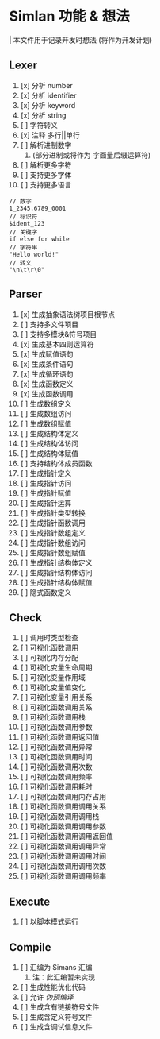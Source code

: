 # Simlan 功能 & 想法
| 本文件用于记录开发时想法 (将作为开发计划)
## Lexer
1. [x] 分析 number
2. [x] 分析 identifier
3. [x] 分析 keyword
4. [x] 分析 string
5. [ ] 字符转义
6. [x] 注释 多行||单行
7. [ ] 解析进制数字 
   1. (部分进制或将作为 字面量后缀运算符)
8. [ ] 解析更多字符
9.  [ ] 支持更多字体
10. [ ] 支持更多语言
``` Simlan 
// 数字
1_2345.6789_0001
// 标识符
$ident_123
// 关键字
if else for while
// 字符串
"Hello world!"
// 转义
"\n\t\r\0"
```
## Parser
1. [x] 生成抽象语法树项目根节点
2. [ ] 支持多文件项目
3. [ ] 支持多模块&符号项目
4. [x] 生成基本四则运算符
5. [x] 生成赋值语句
6. [x] 生成条件语句
7. [x] 生成循环语句
8. [x] 生成函数定义
9. [x] 生成函数调用
10. [ ] 生成数组定义
11. [ ] 生成数组访问
12. [ ] 生成数组赋值
13. [ ] 生成结构体定义
14. [ ] 生成结构体访问
15. [ ] 生成结构体赋值
16. [ ] 支持结构体成员函数
17. [ ] 生成指针定义
18. [ ] 生成指针访问
19. [ ] 生成指针赋值
20. [ ] 生成指针运算
21. [ ] 生成指针类型转换
22. [ ] 生成指针函数调用
23. [ ] 生成指针数组定义
24. [ ] 生成指针数组访问
25. [ ] 生成指针数组赋值
26. [ ] 生成指针结构体定义
27. [ ] 生成指针结构体访问
28. [ ] 生成指针结构体赋值
29. [ ] 隐式函数定义
## Check
1. [ ] 调用时类型检查
2. [ ] 可视化函数调用
3. [ ] 可视化内存分配
4. [ ] 可视化变量生命周期
5. [ ] 可视化变量作用域
6. [ ] 可视化变量值变化
7. [ ] 可视化变量引用关系
8. [ ] 可视化函数调用关系
9. [ ] 可视化函数调用栈
10. [ ] 可视化函数调用参数
11. [ ] 可视化函数调用返回值
12. [ ] 可视化函数调用异常
13. [ ] 可视化函数调用时间
14. [ ] 可视化函数调用次数
15. [ ] 可视化函数调用频率
16. [ ] 可视化函数调用耗时
17. [ ] 可视化函数调用内存占用
18. [ ] 可视化函数调用调用关系
19. [ ] 可视化函数调用调用栈
20. [ ] 可视化函数调用调用参数
21. [ ] 可视化函数调用调用返回值
22. [ ] 可视化函数调用调用异常
23. [ ] 可视化函数调用调用时间
24. [ ] 可视化函数调用调用次数
25. [ ] 可视化函数调用调用频率
## Execute
1. [ ] 以脚本模式运行
## Compile
1. [ ] 汇编为 Simans 汇编
   1. 注：此汇编暂未实现 
2. [ ] 生成性能优化代码
3. [ ] 允许 _伪预编译_
4. [ ] 生成含有链接符号文件
5. [ ] 生成含定义符号文件
6. [ ] 生成含调试信息文件
